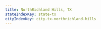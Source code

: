 ```yaml
---
title: NorthRichland Hills, TX
stateIndexKey: state-tx
cityIndexKey: city-tx-northrichland-hills
---
```

